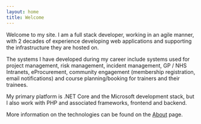 ```yaml
---
layout: home
title: Welcome
---
```


Welcome to my site. I am a full stack developer, working in an agile manner, with 2 decades of experience developing web applications and supporting the infrastructure they are hosted on.

The systems I have developed during my career include systems used for project management, risk management, incident management, GP / NHS Intranets, eProcurement, community engagement (membership registration, email notifications) and course planning/booking for trainers and their trainees.  

My primary platform is .NET Core and the Microsoft development stack, but I also work with PHP and associated frameworks, frontend and backend.  

More information on the technologies can be found on the [About](about.md) page.
